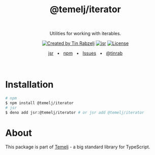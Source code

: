 <p align="center">
  <h1 align="center" style="text-decoration:none;">@temelj/iterator</h1>
  <br/>
  <p align="center">
    Utilities for working with iterables.
  </p>
</p>

<p align="center">
  <a href="https://twitter.com/tinrab" rel="nofollow"><img src="https://img.shields.io/badge/created%20by-@tinrab-1d9bf0.svg" alt="Created by Tin Rabzelj"></a>
  <a href="https://jsr.io/@temelj/iterator" rel="nofollow"><img src="https://jsr.io/badges/@temelj/iterator" alt="jsr"></a>
  <a href="https://opensource.org/licenses/MIT" rel="nofollow"><img src="https://img.shields.io/github/license/flinect/temelj" alt="License"></a>
</p>

<div align="center">
  <a href="https://jsr.io/@temelj/iterator">jsr</a>
  <span>&nbsp;&nbsp;•&nbsp;&nbsp;</span>
  <a href="https://www.npmjs.com/package/@temelj/iterator">npm</a>
  <span>&nbsp;&nbsp;•&nbsp;&nbsp;</span>
  <a href="https://github.com/flinect/temelj/issues/new">Issues</a>
  <span>&nbsp;&nbsp;•&nbsp;&nbsp;</span>
  <a href="https://twitter.com/tinrab">@tinrab</a>
  <br />
</div>

<br/>
<br/>

# Installation

```sh
# npm
$ npm install @temelj/iterator
# jsr
$ deno add jsr:@temelj/iterator # or jsr add @temelj/iterator
```

# About

This package is part of [Temelj](https://github.com/flinect/temelj) - a big
standard library for TypeScript.
